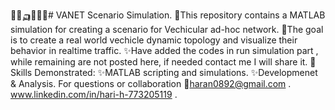 🚗🚓🛺🚒🚛🚦# VANET Scenario Simulation.
🌟This repository contains a MATLAB simulation for creating a scenario for Vechicular ad-hoc network.
🚗The goal is to create a real world vechicle dynamic topology and visualize their behavior in realtime traffic.
✨Have added the codes in run simulation part , while remaining are not posted here, if needed contact me I will share it.
🎊Skills Demonstrated:
✨MATLAB scripting and simulations.
✨Developmenet & Analysis.
For questions or collaboration 
📩haran0892@gmail.com .
www.linkedin.com/in/hari-h-773205119  .
